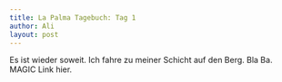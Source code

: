 ```yaml
---
title: La Palma Tagebuch: Tag 1
author: Ali
layout: post
---
```

Es ist wieder soweit. Ich fahre zu meiner Schicht auf den Berg. Bla Ba. MAGIC Link hier. 

<span class="image right"><img src="{{ 'assets/images/pic03.jpg' | relative_url }}" alt="" /></span>

